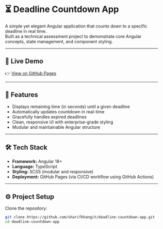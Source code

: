 # ⏳ Deadline Countdown App

A simple yet elegant Angular application that counts down to a specific deadline in real time.  
Built as a technical assessment project to demonstrate core Angular concepts, state management, and component styling.

---

## 🚀 Live Demo  
👉 [View on GitHub Pages](https://sharifkhangit.github.io/deadline-countdown-app/)

---

## 🧩 Features
- Displays remaining time (in seconds) until a given deadline  
- Automatically updates countdown in real-time  
- Gracefully handles expired deadlines  
- Clean, responsive UI with enterprise-grade styling  
- Modular and maintainable Angular structure  

---

## 🛠️ Tech Stack
- **Framework:** Angular 18+  
- **Language:** TypeScript  
- **Styling:** SCSS (modular and responsive)  
- **Deployment:** GitHub Pages (via CI/CD workflow using GitHub Actions)  

---

## ⚙️ Project Setup

Clone the repository:
```bash
git clone https://github.com/sharifkhangit/deadline-countdown-app.git
cd deadline-countdown-app
